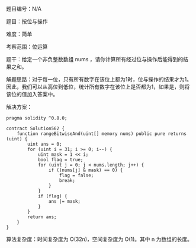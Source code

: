 题目编号：N/A

题目：按位与操作

难度：简单

考察范围：位运算

题干：给定一个非负整数数组 nums ，请你计算所有经过位与操作后能得到的结果之和。

解题思路：对于每一位，只有所有数字在该位上都为1时，位与操作的结果才为1。因此，我们可以从高位到低位，统计所有数字在该位上是否都为1，如果是，则将该位的值加入答案中。

解决方案：

```
pragma solidity ^0.8.0;

contract Solution562 {
    function rangeBitwiseAnd(uint[] memory nums) public pure returns (uint) {
        uint ans = 0;
        for (uint i = 31; i >= 0; i--) {
            uint mask = 1 << i;
            bool flag = true;
            for (uint j = 0; j < nums.length; j++) {
                if ((nums[j] & mask) == 0) {
                    flag = false;
                    break;
                }
            }
            if (flag) {
                ans |= mask;
            }
        }
        return ans;
    }
}
```

算法复杂度：时间复杂度为 O(32n)，空间复杂度为 O(1)。其中 n 为数组的长度。